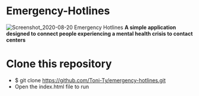 # Emergency-Hotlines
![Screenshot_2020-08-20 Emergency Hotlines](https://user-images.githubusercontent.com/40587355/90847952-4b08ec00-e331-11ea-8970-75f22e05da50.png)
**A simple application designed to connect people experiencing a mental health crisis to contact centers**

# Clone this repository
* $ git clone https://github.com/Toni-Ty/emergency-hotlines.git
* Open the index.html file to run
